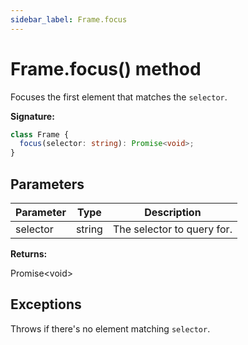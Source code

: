 ```yaml
---
sidebar_label: Frame.focus
---
```


# Frame.focus() method

Focuses the first element that matches the `selector`.

**Signature:**

```typescript
class Frame {
  focus(selector: string): Promise<void>;
}
```

## Parameters

| Parameter | Type   | Description                |
| --------- | ------ | -------------------------- |
| selector  | string | The selector to query for. |

**Returns:**

Promise&lt;void&gt;

## Exceptions

Throws if there's no element matching `selector`.

